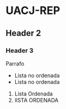 # UACJ-REP
## Header 2
### Header 3

Parrafo
- Lista no ordenada
- Lista no ordenada

1. Lista Ordenada 
1. lISTA ORDENADA